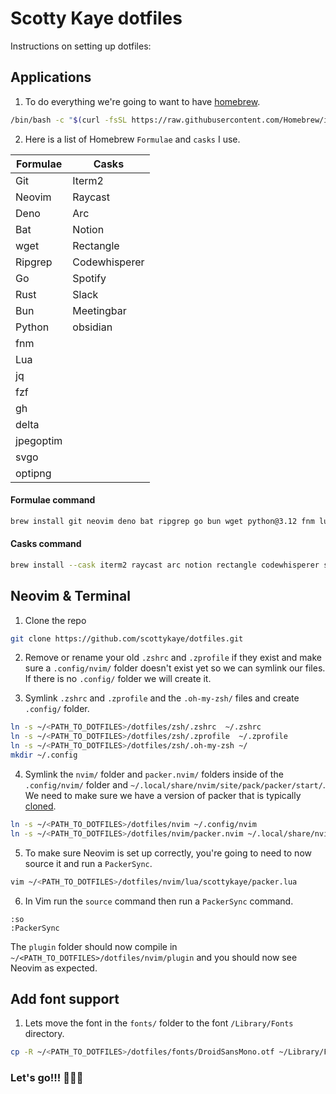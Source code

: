 # Scotty Kaye dotfiles

Instructions on setting up dotfiles:

## Applications

1. To do everything we're going to want to have [homebrew](https://brew.sh/).

```sh
/bin/bash -c "$(curl -fsSL https://raw.githubusercontent.com/Homebrew/install/HEAD/install.sh)"
```

2. Here is a list of Homebrew `Formulae` and `casks` I use.

| Formulae  | Casks         |
| --------- | ------------- |
| Git       | Iterm2        |
| Neovim    | Raycast       |
| Deno      | Arc           |
| Bat       | Notion        |
| wget      | Rectangle     |
| Ripgrep   | Codewhisperer |
| Go        | Spotify       |
| Rust      | Slack         |
| Bun       | Meetingbar    |
| Python    | obsidian      |
| fnm       |               |
| Lua       |               |
| jq        |               |
| fzf       |               |
| gh        |               |
| delta     |               |
| jpegoptim |               |
| svgo      |               |
| optipng   |               |


#### Formulae command

```sh
brew install git neovim deno bat ripgrep go bun wget python@3.12 fnm lua gh jq fzf oven-sh/bun/bun rust jpegoptim svgo optipng delta
```

#### Casks command

```sh
brew install --cask iterm2 raycast arc notion rectangle codewhisperer spotify slack meetingbar obsidian
```

## Neovim & Terminal

1. Clone the repo

```sh
git clone https://github.com/scottykaye/dotfiles.git
```

2. Remove or rename your old `.zshrc` and `.zprofile` if they exist and make sure a `.config/nvim/` folder doesn't exist yet so we can symlink our files. If there is no `.config/` folder we will create it.

3. Symlink `.zshrc` and `.zprofile` and the `.oh-my-zsh/` files and create `.config/` folder.

```sh
ln -s ~/<PATH_TO_DOTFILES>/dotfiles/zsh/.zshrc  ~/.zshrc
ln -s ~/<PATH_TO_DOTFILES>/dotfiles/zsh/.zprofile  ~/.zprofile
ln -s ~/<PATH_TO_DOTFILES>/dotfiles/zsh/.oh-my-zsh ~/
mkdir ~/.config
```

4. Symlink the `nvim/` folder and `packer.nvim/` folders inside of the `.config/nvim/` folder and `~/.local/share/nvim/site/pack/packer/start/`.
   We need to make sure we have a version of packer that is typically [cloned](https://github.com/wbthomason/packer.nvim?tab=readme-ov-file#quickstart).

```sh
ln -s ~/<PATH_TO_DOTFILES>/dotfiles/nvim ~/.config/nvim
ln -s ~/<PATH_TO_DOTFILES>/dotfiles/nvim/packer.nvim ~/.local/share/nvim/site/pack/packer/start
```

5. To make sure Neovim is set up correctly, you're going to need to now source it and run a `PackerSync`.

```sh
vim ~/<PATH_TO_DOTFILES>/dotfiles/nvim/lua/scottykaye/packer.lua
```

6. In Vim run the `source` command then run a `PackerSync` command.

```vim
:so
:PackerSync
```

The `plugin` folder should now compile in `~/<PATH_TO_DOTFILES>/dotfiles/nvim/plugin` and you should now see Neovim as expected.

## Add font support

1. Lets move the font in the `fonts/` folder to the font `/Library/Fonts` directory.

```sh
cp -R ~/<PATH_TO_DOTFILES>/dotfiles/fonts/DroidSansMono.otf ~/Library/Fonts/DroidSansMono.otf
```

### Let's go!!! 😤😵‍💫
